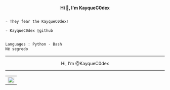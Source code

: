 <p align='center'>
  <b>Hi 👋, I'm KayqueC0dex</b><br>

```py

◦ They fear the KayqueC0dex!

◦ KayqueC0dex @github

```
```py

Languages : Python - Bash
Né segredo
```

--------------------------------------
										
 <p align="center"> Hi, I’m @KayqueC0dex

--------------------------------------

<table align="center" border="0">
  <tr>
    <td align="center">
      <a href="https://discord.com/users/530845576460369951">
        <img align="center" alt="Discord" width="20px" src="https://simpleicons.vercel.app/discord/6366f1" />
      </a>
  </tr>
</table>


